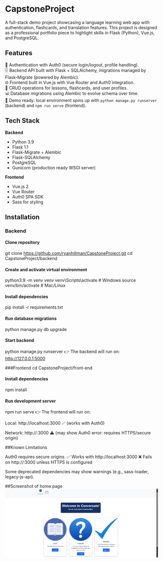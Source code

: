 # CapstoneProject

A full-stack demo project showcasing a language learning web app with authentication, flashcards, and translation features. This project is designed as a professional portfolio piece to highlight skills in Flask (Python), Vue.js, and PostgreSQL.

## Features

🔑 Authentication with Auth0 (secure login/logout, profile handling).  
🗄 Backend API built with Flask + SQLAlchemy, migrations managed by Flask-Migrate (powered by Alembic).  
🌐 Frontend built in Vue.js with Vue Router and Auth0 integration.  
📝 CRUD operations for lessons, flashcards, and user profiles.  
📊 Database migrations using Alembic to evolve schema over time.  
🎯 Demo ready: local environment spins up with `python manage.py runserver` (backend) and `npm run serve` (frontend).  

## Tech Stack

**Backend**
- Python 3.9  
- Flask 1.1  
- Flask-Migrate + Alembic  
- Flask-SQLAlchemy  
- PostgreSQL  
- Gunicorn (production ready WSGI server)  

**Frontend**
- Vue.js 2  
- Vue Router  
- Auth0 SPA SDK  
- Sass for styling  

## Installation

### Backend

#### Clone repository
git clone https://github.com/ryanhillman/CapstoneProject.git
cd CapstoneProject/backend

#### Create and activate virtual environment
python3.9 -m venv venv
venv\Scripts\activate   # Windows
source venv/bin/activate  # Mac/Linux

#### Install dependencies
pip install -r requirements.txt

#### Run database migrations
python manage.py db upgrade

#### Start backend
python manage.py runserver
👉 The backend will run on: http://127.0.0.1:5000

###Frontend
cd CapstoneProject/front-end

#### Install dependencies
npm install

#### Run development server
npm run serve
👉 The frontend will run on:

Local: http://localhost:3000
 ✅ (works with Auth0)

Network: http://<your-ip>:3000 ⚠️ (may show Auth0 error: requires HTTPS/secure origin)

##Known Limitations

Auth0 requires secure origins.
✅ Works with http://localhost:3000
❌ Fails on http://<LAN-IP>:3000 unless HTTPS is configured

Some deprecated dependencies may show warnings (e.g., sass-loader, legacy-js-api).

##Screenshot of home page
![App Screenshot](./screenshot.png)






